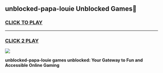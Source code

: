 
## unblocked-papa-louie Unblocked Games👋
<h3>
<a href="https://news.freeplayer.one?title=unblocked-papa-louie&ref=16F">CLICK TO PLAY</a></h3>
<hr>

<h3>
<a href="https://news.freeplayer.one?title=unblocked-papa-louie&ref=16F">CLICK 2 PLAY</a>
  
</h3>

<a href="https://news.freeplayer.one?title=unblocked-papa-louie&ref=16F/"><img src="https://clearcache.store/games.png"></a>


**unblocked-papa-louie games unblocked: Your Gateway to Fun and Accessible Online Gaming**
